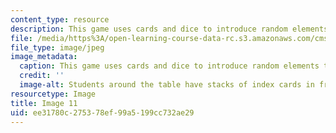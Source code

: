```yaml
---
content_type: resource
description: This game uses cards and dice to introduce random elements to the game.
file: /media/https%3A/open-learning-course-data-rc.s3.amazonaws.com/cms-608-game-design-spring-2008/ee31780c275378ef99a5199cc732ae29_11.jpg
file_type: image/jpeg
image_metadata:
  caption: This game uses cards and dice to introduce random elements to the game.
  credit: ''
  image-alt: Students around the table have stacks of index cards in front of them.
resourcetype: Image
title: Image 11
uid: ee31780c-2753-78ef-99a5-199cc732ae29
---
```

